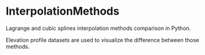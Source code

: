 # InterpolationMethods

Lagrange and cubic splines interpolation methods comparison in Python.

Elevation profile datasets are used to visualize the difference between those methods.
